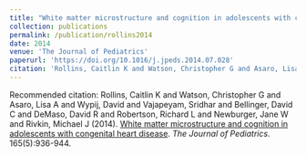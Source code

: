 ```yaml
---
title: "White matter microstructure and cognition in adolescents with congenital heart disease"
collection: publications
permalink: /publication/rollins2014
date: 2014
venue: 'The Journal of Pediatrics'
paperurl: 'https://doi.org/10.1016/j.jpeds.2014.07.028'
citation: 'Rollins, Caitlin K and Watson, Christopher G and Asaro, Lisa A and Wypij, David and Vajapeyam, Sridhar and Bellinger, David C and DeMaso, David R and Robertson, Richard L and Newburger, Jane W and Rivkin, Michael J (2014). <u>White matter microstructure and cognition in adolescents with congenital heart disease</u>. <i>The Journal of Pediatrics</i>. 165(5):936-944.'
---
```

Recommended citation: Rollins, Caitlin K and Watson, Christopher G and Asaro, Lisa A and Wypij, David and Vajapeyam, Sridhar and Bellinger, David C and DeMaso, David R and Robertson, Richard L and Newburger, Jane W and Rivkin, Michael J (2014). <u>White matter microstructure and cognition in adolescents with congenital heart disease</u>. <i>The Journal of Pediatrics</i>. 165(5):936-944.